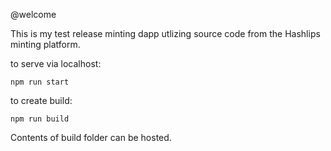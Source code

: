 @welcome

This is my test release minting dapp utlizing source code from the Hashlips minting platform.

to serve via localhost:

```
npm run start
```

to create build:

```
npm run build
```

Contents of build folder can be hosted.
